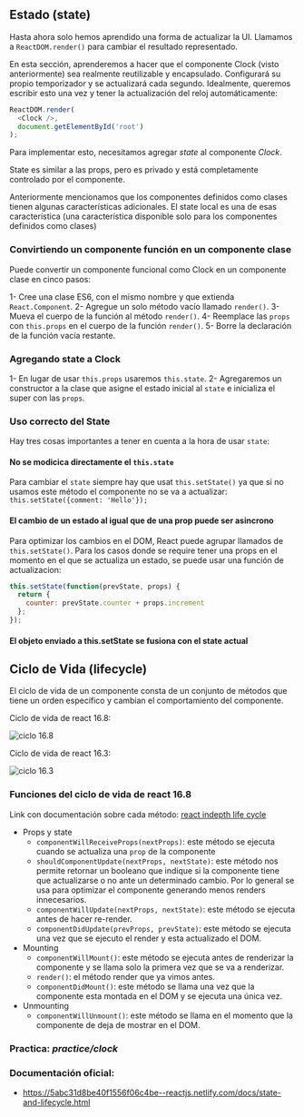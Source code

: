 ## Estado (state)

Hasta ahora solo hemos aprendido una forma de actualizar la UI.
Llamamos a `ReactDOM.render()` para cambiar el resultado representado.

En esta sección, aprenderemos a hacer que el componente Clock (visto anteriormente) sea realmente reutilizable y encapsulado.
Configurará su propio temporizador y se actualizará cada segundo.
Idealmente, queremos escribir esto una vez y tener la actualización del reloj automáticamente:

```javascript
ReactDOM.render(
  <Clock />,
  document.getElementById('root')
);
```

Para implementar esto, necesitamos agregar *state* al componente *Clock*.

State es similar a las props, pero es privado y está completamente controlado por el componente.

Anteriormente mencionamos que los componentes definidos como clases tienen algunas características adicionales.
El state local es una de esas característica (una característica disponible solo para los componentes definidos como clases)

### Convirtiendo un componente función en un componente clase
Puede convertir un componente funcional como Clock en un componente clase en cinco pasos:

1- Cree una clase ES6, con el mismo nombre y que extienda `React.Component`.
2- Agregue un solo método vacío llamado `render()`.
3- Mueva el cuerpo de la función al método `render()`.
4- Reemplace las `props` con `this.props` en el cuerpo de la función `render()`.
5- Borre la declaración de la función vacía restante.

### Agregando state a Clock
1- En lugar de usar `this.props` usaremos `this.state`.
2- Agregaremos un constructor a la clase que asigne el estado inicial al `state` e inicializa el super con las `props`.

### Uso correcto del State
Hay tres cosas importantes a tener en cuenta a la hora de usar `state`:

#### No se modicica directamente el `this.state`
Para cambiar el `state` siempre hay que usat `this.setState()` ya que si no usamos este método el componente no se va a actualizar: `this.setState({comment: 'Hello'});`

#### El cambio de un estado al igual que de una prop puede ser asincrono
Para optimizar los cambios en el DOM, React puede agrupar llamados de `this.setState()`.
Para los casos donde se require tener una props en el momento en el que se actualiza un estado, se puede usar una función de actualizacion:
```javascript
this.setState(function(prevState, props) {
  return {
    counter: prevState.counter + props.increment
  };
});
```

#### El objeto enviado a this.setState se fusiona con el state actual

## Ciclo de Vida (lifecycle)
El ciclo de vida de un componente consta de un conjunto de métodos que tiene un orden especifico y cambian el comportamiento del componente.

Ciclo de vida de react 16.8:

![ciclo 16.8](https://cdn-images-1.medium.com/max/1000/1*sn-ftowp0_VVRbeUAFECMA.png)

Ciclo de vida de react 16.3:

![ciclo 16.3](https://cdn-images-1.medium.com/max/2000/1*cEWErpe-oY-_S1dOaT1NtA.jpeg)

### Funciones del ciclo de vida de react 16.8
Link con documentación sobre cada método: [react indepth life cycle](https://developmentarc.gitbooks.io/react-indepth/content/life_cycle/introduction.html)

- Props y state
  - `componentWillReceiveProps(nextProps)`: este método se ejecuta cuando se actualiza una `prop` de la componente
  - `shouldComponentUpdate(nextProps, nextState)`: este método nos permite retornar un booleano que indique si la componente tiene que actualizarse o no ante un determinado cambio. Por lo general se usa para optimizar el componente generando menos renders innecesarios.
  - `componentWillUpdate(nextProps, nextState)`: este método se ejecuta antes de hacer re-render.
  - `componentDidUpdate(prevProps, prevState)`: este método se ejecuta una vez que se ejecuto el render y esta actualizado el DOM.
- Mounting
  - `componentWillMount()`: este método se ejecuta antes de renderizar la componente y se llama solo la primera vez que se va a renderizar.
  - `render()`: el método render que ya vimos antes.
  - `componentDidMount()`: este método se llama una vez que la componente esta montada en el DOM y se ejecuta una única vez.
- Unmounting
  - `componentWillUnmount()`: este método se llama en el momento que la componente de deja de mostrar en el DOM.

### Practica: *practice/clock*

### Documentación oficial:
  - https://5abc31d8be40f1556f06c4be--reactjs.netlify.com/docs/state-and-lifecycle.html
